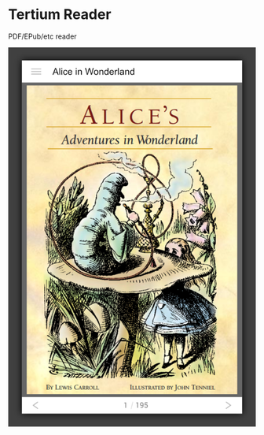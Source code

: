 # Tertium Reader

PDF/EPub/etc reader

![Tertium Reader - Preview image](src\images\tertium-reader--preview.png)
